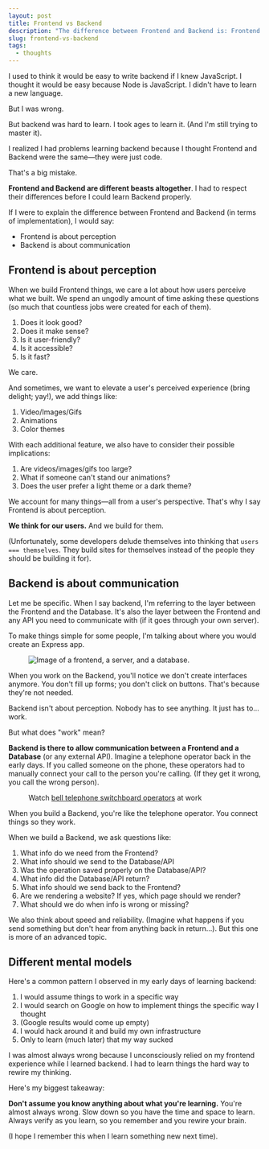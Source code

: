 ```yaml
---
layout: post
title: Frontend vs Backend
description: "The difference between Frontend and Backend is: Frontend is about perception; Backend is about communication."
slug: frontend-vs-backend
tags:
  - thoughts
---
```


I used to think it would be easy to write backend if I knew JavaScript. I thought it would be easy because Node is JavaScript. I didn't have to learn a new language. 

But I was wrong. 

But backend was hard to learn. I took ages to learn it. (And I'm still trying to master it). 

I realized I had problems learning backend because I thought Frontend and Backend were the same—they were just code.

That's a big mistake.

**Frontend and Backend are different beasts altogether**. I had to respect their differences before I could learn Backend properly.

If I were to explain the difference between Frontend and Backend (in terms of implementation), I would say:

- Frontend is about perception
- Backend is about communication

<!-- more -->

## Frontend is about perception

When we build Frontend things, we care a lot about how users perceive what we built. We spend an ungodly amount of time asking these questions (so much that countless jobs were created for each of them).

1. Does it look good?
2. Does it make sense?
3. Is it user-friendly?
4. Is it accessible?
5. Is it fast?

We care.

And sometimes, we want to elevate a user's perceived experience (bring delight; yay!), we add things like:

1. Video/Images/Gifs
2. Animations
3. Color themes

With each additional feature, we also have to consider their possible implications:

1. Are videos/images/gifs too large?
2. What if someone can't stand our animations?
3. Does the user prefer a light theme or a dark theme?

We account for many things—all from a user's perspective. That's why I say Frontend is about perception.

**We think for our users.** And we build for them.

(Unfortunately, some developers delude themselves into thinking that `users === themselves`. They build sites for themselves instead of the people they should be building it for).

## Backend is about communication

Let me be specific. When I say backend, I'm referring to the layer between the Frontend and the Database. It's also the layer between the Frontend and any API you need to communicate with (if it goes through your own server).

To make things simple for some people, I'm talking about where you would create an Express app.

<figure><img src="/images/2019/frontend-vs-backend/server.png" alt="Image of a frontend, a server, and a database."></figure>

When you work on the Backend, you'll notice we don't create interfaces anymore. You don't fill up forms; you don't click on buttons. That's because they're not needed.

Backend isn't about perception. Nobody has to see anything. It just has to... work.

But what does "work" mean?

**Backend is there to allow communication between a Frontend and a Database** (or any external API). Imagine a telephone operator back in the early days. If you called someone on the phone, these operators had to manually connect your call to the person you're calling. (If they get it wrong, you call the wrong person).

<figure><img src="/images/2019/frontend-vs-backend/bell-telephone-operators.jpg" alt=""><figcaption>Watch <a href="https://youtu.be/2BzRjfOoiVQ">bell telephone switchboard operators</a> at work</figcaption></figure>

When you build a Backend, you're like the telephone operator. You connect things so they work.

When we build a Backend, we ask questions like:

1. What info do we need from the Frontend?
2. What info should we send to the Database/API
3. Was the operation saved properly on the Database/API?
4. What info did the Database/API return?
5. What info should we send back to the Frontend?
6. Are we rendering a website? If yes, which page should we render?
7. What should we do when info is wrong or missing?

We also think about speed and reliability. (Imagine what happens if you send something but don't hear from anything back in return...). But this one is more of an advanced topic.

## Different mental models

Here's a common pattern I observed in my early days of learning backend:

1. I would assume things to work in a specific way
2. I would search on Google on how to implement things the specific way I thought
3. (Google results would come up empty)
4. I would hack around it and build my own infrastructure
5. Only to learn (much later) that my way sucked

I was almost always wrong because I unconsciously relied on my frontend experience while I learned backend. I had to learn things the hard way to rewire my thinking.

Here's my biggest takeaway:

**Don't assume you know anything about what you're learning.** You're almost always wrong. Slow down so you have the time and space to learn. Always verify as you learn, so you remember and you rewire your brain.

(I hope I remember this when I learn something new next time).